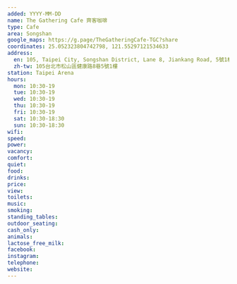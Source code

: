 ```yaml
---
added: YYYY-MM-DD
name: The Gathering Cafe 齊客咖啡
type: Cafe
area: Songshan
google_maps: https://g.page/TheGatheringCafe-TGC?share
coordinates: 25.052323804742798, 121.55297121534633
address:
  en: 105, Taipei City, Songshan District, Lane 8, Jiankang Road, 5號1樓
  zh-tw: 105台北市松山區健康路8巷5號1樓
station: Taipei Arena
hours:
  mon: 10:30-19
  tue: 10:30-19
  wed: 10:30-19
  thu: 10:30-19
  fri: 10:30-19
  sat: 10:30-18:30
  sun: 10:30-18:30
wifi: 
speed: 
power: 
vacancy: 
comfort: 
quiet: 
food: 
drinks: 
price: 
view: 
toilets: 
music: 
smoking: 
standing_tables: 
outdoor_seating: 
cash_only: 
animals: 
lactose_free_milk: 
facebook: 
instagram: 
telephone: 
website: 
---
```

